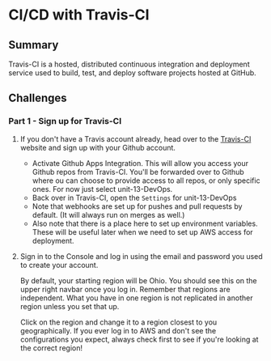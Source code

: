 # CI/CD with Travis-CI

## Summary

Travis-CI is a hosted, distributed continuous integration and deployment service used to build, test, and deploy software projects hosted at GitHub.  

## Challenges

### Part 1 - Sign up for Travis-CI

1. If you don't have a Travis account already, head over to the [Travis-CI](https://travis-ci.com/) website and sign up with your Github account.

    - Activate Github Apps Integration.  This will allow you access your Github repos from Travis-CI.  You'll be forwarded over to Github where ou can choose to provide access to all repos, or only specific ones.  For now just select unit-13-DevOps.
    - Back over in Travis-CI, open the `Settings` for unit-13-DevOps
    - Note that webhooks are set up for pushes and pull requests by default.  (It will always run on merges as well.)
    - Also note that there is a place here to set up environment variables.  These will be useful later when we need to set up AWS access for deployment.
    


1. Sign in to the Console and log in using the email and password you used to create your account.

    By default, your starting region will be Ohio.  You should see this on the upper right navbar once you log in.  Remember that regions are independent.  What you have in one region is not replicated in another region unless you set that up.  

    Click on the region and change it to a region closest to you geographically.  If you ever log in to AWS and don't see the configurations you expect, always check first to see if you're looking at the correct region!
